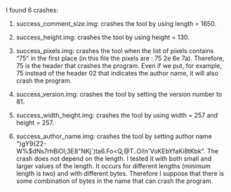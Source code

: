 I found 6 crashes:

1) success_comment_size.img: crashes the tool by using length = 1650.

2) success_height.img: crashes the tool by using height = 130.

3) success_pixels.img: crashes the tool when the list of pixels contains “75” in the first place (in this file the pixels are : 75 2e 6e 7a). Therefore, 75 is the header that crashes the program. Even if we put, for example, 75 instead of the header 02 that indicates the author name, it will also crash the program. 

4) success_version.img: crashes the tool by setting the version number to 81.

5) success_width_height.img: crashes the tool by using width = 257 and height = 257.

6) success_author_name.img: crashes the tool by setting author name ")gY9{Z2-W%$dNs7rhBiOl;3E8"NKj`)ta6.Fo<Q,@T..Oi!n'VoKEbYfaKi8tKbk". The crash does not depend on the length. I tested it with both small and larger values of the length. It occurs for different lengths (minimum length is two) and with different bytes. Therefore I suppose that there is some combination of bytes in the name that can crash the program. 

